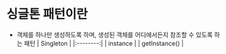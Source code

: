 싱글톤 패턴이란
======================================================
* 객체를 하나만 생성하도록 하며, 생성된 객체를 어디에서든지 참조할 수 있도록 하는 패턴
| Singleton |
|:--------:|
| instance |
| getInstance() |
